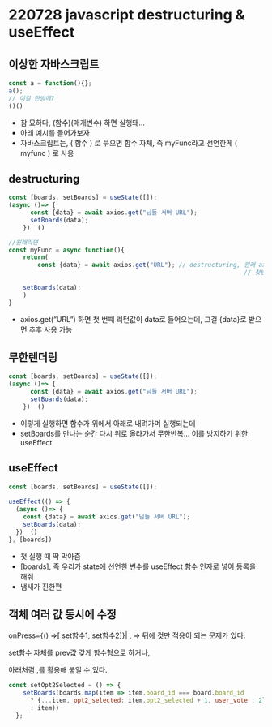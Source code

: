 # 220728 javascript destructuring & useEffect

## 이상한 자바스크립트

```jsx
const a = function(){};
a();
// 이걸 한방에?
()()
```

- 참 묘하다, (함수)(매개변수) 하면 실행돼…
- 아래 예시를 들어가보자
- 자바스크립트는, ( 함수 ) 로 묶으면 함수 자체, 즉 myFunc라고 선언한게 ( myfunc ) 로 사용

## destructuring

```jsx
const [boards, setBoards] = useState([]);
(async ()=> {
      const {data} = await axios.get("님들 서버 URL");
      setBoards(data);
    })  ()

//원래라면
const myFunc = async function(){
	return(
		const {data} = await axios.get("URL"); // destructuring, 원래 axios의
											                     // 첫번째 return 값은 data 라는 이름
																				   // 근데 그걸 그냥 data라는 이름으로 가져옮.
    setBoards(data); 
	)                                        
}
```

- axios.get(”URL”) 하면 첫 번쨰 리턴값이 data로 들어오는데, 그걸 {data}로 받으면 추후 사용 가능

## 무한렌더링

```jsx
const [boards, setBoards] = useState([]);
(async ()=> {
      const {data} = await axios.get("님들 서버 URL");
      setBoards(data);
    })  ()
```

- 이렇게 실행하면 함수가 위에서 아래로 내려가며 실행되는데
- setBoards를 만나는 순간 다시 위로 올라가서 무한반복… 이를 방지하기 위한 useEffect

## useEffect

```jsx
const [boards, setBoards] = useState([]);
  
useEffect(() => {
  (async ()=> {
    const {data} = await axios.get("님들 서버 URL");
    setBoards(data);
  })  ()
}, [boards])
```

- 첫 실행 때 딱 막아줌
- [boards], 즉 우리가 state에 선언한 변수를 useEffect 함수 인자로 넣어 등록을 해줘
- 냄새가 진한편

## 객체 여러 값 동시에 수정

onPress={() ⇒[ set함수1, set함수2]}| , ⇒ 뒤에 것만 적용이 되는 문제가 있다.

set함수 자체를 prev값 갖게 함수형으로 하거나,

아래처럼 ,를 활용해 붙일 수 있다. 

```jsx
const setOpt2Selected = () => {
    setBoards(boards.map(item => item.board_id === board.board_id
      ? {...item, opt2_selected: item.opt2_selected + 1, user_vote : 2} 
      : item))           
  };
```